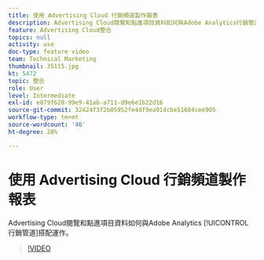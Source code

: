 ```yaml
---
title: 使用 Advertising Cloud 行銷頻道製作報表
description: Advertising Cloud閱覽和點進項目資料如何與Adobe Analytics行銷管道搭配運作
feature: Advertising Cloud整合
topics: null
activity: use
doc-type: feature video
team: Technical Marketing
thumbnail: 35115.jpg
kt: 5472
topic: 整合
role: User
level: Intermediate
exl-id: e879f628-99e9-41ab-a711-d9e6e1b22d16
source-git-commit: 32424f3f2b05952fe4df9ea91dcbe51684cee905
workflow-type: tm+mt
source-wordcount: '46'
ht-degree: 28%

---
```


# 使用 Advertising Cloud 行銷頻道製作報表

Advertising Cloud閱覽和點進項目資料如何與Adobe Analytics [!UICONTROL 行銷管道]搭配運作。

>[!VIDEO](https://video.tv.adobe.com/v/35115/?quality=12&learn=on)
